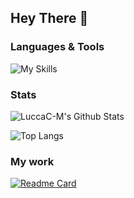 ## Hey There :wave:

### Languages & Tools
![My Skills](https://skillicons.dev/icons?i=c,cpp,bash)

### Stats
![LuccaC-M's Github Stats](https://github-readme-stats.vercel.app/api?username=LuccaC-M&count_private=true&show_icons=true&theme=vue)

![Top Langs](https://github-readme-stats.vercel.app/api/top-langs/?username=LuccaC-M&layout=compact&theme=vue)


### My work

[![Readme Card](https://github-readme-stats.vercel.app/api/pin/?username=LuccaC-M&repo=Multicrypt&theme=vue)](https://github.com/LuccaC-M/Multicrypt/)

